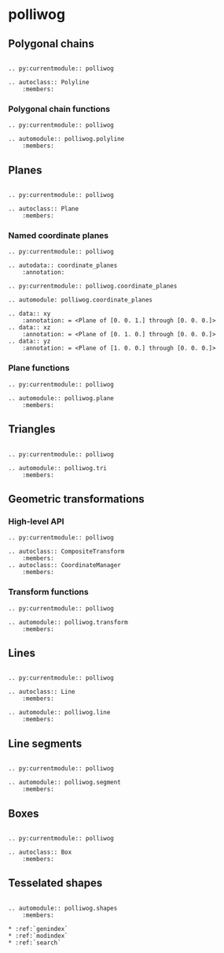 # polliwog

## Polygonal chains

```eval_rst

.. py:currentmodule:: polliwog

.. autoclass:: Polyline
    :members:
```

### Polygonal chain functions

```eval_rst
.. py:currentmodule:: polliwog

.. automodule:: polliwog.polyline
    :members:
```

## Planes

```eval_rst

.. py:currentmodule:: polliwog

.. autoclass:: Plane
    :members:
```

### Named coordinate planes

```eval_rst
.. py:currentmodule:: polliwog

.. autodata:: coordinate_planes
    :annotation:

.. py:currentmodule:: polliwog.coordinate_planes

.. automodule: polliwog.coordinate_planes

.. data:: xy
    :annotation: = <Plane of [0. 0. 1.] through [0. 0. 0.]>
.. data:: xz
    :annotation: = <Plane of [0. 1. 0.] through [0. 0. 0.]>
.. data:: yz
    :annotation: = <Plane of [1. 0. 0.] through [0. 0. 0.]>
```

### Plane functions

```eval_rst
.. py:currentmodule:: polliwog

.. automodule:: polliwog.plane
    :members:
```

## Triangles

```eval_rst

.. py:currentmodule:: polliwog

.. automodule:: polliwog.tri
    :members:
```

## Geometric transformations

### High-level API

```eval_rst
.. py:currentmodule:: polliwog

.. autoclass:: CompositeTransform
    :members:
.. autoclass:: CoordinateManager
    :members:
```

### Transform functions

```eval_rst
.. py:currentmodule:: polliwog

.. automodule:: polliwog.transform
    :members:
```

## Lines

```eval_rst

.. py:currentmodule:: polliwog

.. autoclass:: Line
    :members:

.. automodule:: polliwog.line
    :members:
```

## Line segments

```eval_rst

.. py:currentmodule:: polliwog

.. automodule:: polliwog.segment
    :members:
```



## Boxes

```eval_rst

.. py:currentmodule:: polliwog

.. autoclass:: Box
    :members:
```


## Tesselated shapes

```eval_rst

.. automodule:: polliwog.shapes
    :members:
```



```eval_rst
* :ref:`genindex`
* :ref:`modindex`
* :ref:`search`
```
